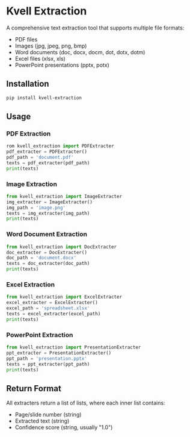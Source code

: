 # Kvell Extraction

A comprehensive text extraction tool that supports multiple file formats:
- PDF files
- Images (jpg, jpeg, png, bmp)
- Word documents (doc, docx, docm, dot, dotx, dotm)
- Excel files (xlsx, xls)
- PowerPoint presentations (pptx, potx)

## Installation

```bash
pip install kvell-extraction
```

## Usage

### PDF Extraction

```python
rom kvell_extraction import PDFExtracter
pdf_extracter = PDFExtracter()
pdf_path = 'document.pdf'
texts = pdf_extracter(pdf_path)
print(texts)
```

### Image Extraction

```python
from kvell_extraction import ImageExtracter
img_extracter = ImageExtracter()
img_path = 'image.png'
texts = img_extracter(img_path)
print(texts)
```

### Word Document Extraction

```python
from kvell_extraction import DocExtracter
doc_extracter = DocExtracter()
doc_path = 'document.docx'
texts = doc_extracter(doc_path)
print(texts)
```

### Excel Extraction

```python
from kvell_extraction import ExcelExtracter
excel_extracter = ExcelExtracter()
excel_path = 'spreadsheet.xlsx'
texts = excel_extracter(excel_path)
print(texts)
```

### PowerPoint Extraction

```python
from kvell_extraction import PresentationExtracter
ppt_extracter = PresentationExtracter()
ppt_path = 'presentation.pptx'
texts = ppt_extracter(ppt_path)
print(texts)
```

## Return Format

All extracters return a list of lists, where each inner list contains:
- Page/slide number (string)
- Extracted text (string)
- Confidence score (string, usually "1.0")
